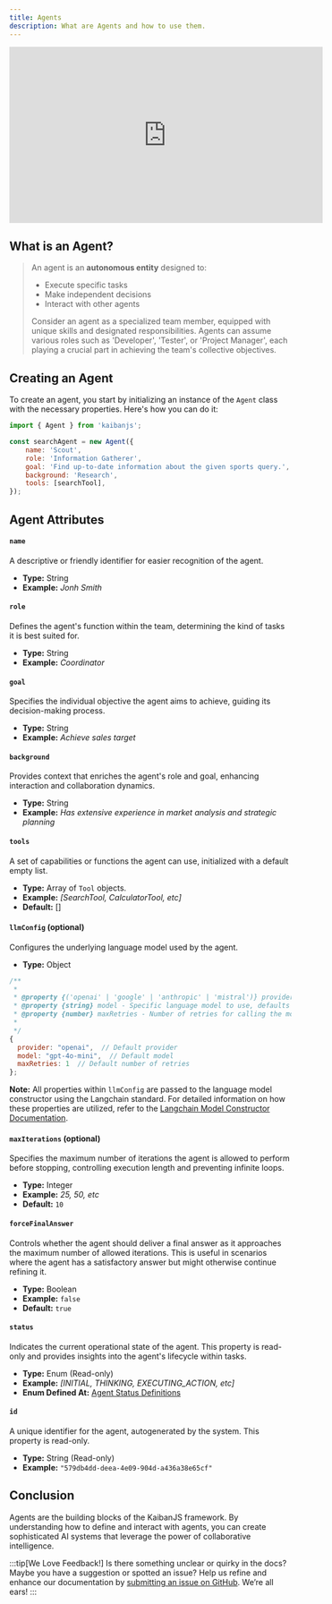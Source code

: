 ```yaml
---
title: Agents
description: What are Agents and how to use them.
---
```


<div style={{position: 'relative', paddingBottom: '56.25%', height: 0, overflow: 'hidden', maxWidth: '100%'}}>
<iframe width="560" height="315" src="https://www.youtube.com/embed/uQxzZu9YlkA?si=LIi8xzyt6GkGe-Io" title="YouTube video player" frameborder="0" allow="accelerometer; autoplay; clipboard-write; encrypted-media; gyroscope; picture-in-picture; web-share" referrerpolicy="strict-origin-when-cross-origin" allowfullscreen style={{position: 'absolute', top: 0, left: 0, width: '100%', height: '100%'}}></iframe>
</div>

## What is an Agent?

> An agent is an **autonomous entity** designed to:
>
> - Execute specific tasks
> - Make independent decisions
> - Interact with other agents
>
> Consider an agent as a specialized team member, equipped with unique skills and designated responsibilities. Agents can assume various roles such as 'Developer', 'Tester', or 'Project Manager', each playing a crucial part in achieving the team's collective objectives.

## Creating an Agent

To create an agent, you start by initializing an instance of the `Agent` class with the necessary properties. Here's how you can do it:

```js
import { Agent } from 'kaibanjs';

const searchAgent = new Agent({
    name: 'Scout',
    role: 'Information Gatherer',
    goal: 'Find up-to-date information about the given sports query.',
    background: 'Research',
    tools: [searchTool],
});
```

## Agent Attributes


#### `name`
A descriptive or friendly identifier for easier recognition of the agent.

- **Type:** String
- **Example:** *Jonh Smith*

#### `role`
Defines the agent's function within the team, determining the kind of tasks it is best suited for.
- **Type:** String
- **Example:** *Coordinator*

#### `goal`
Specifies the individual objective the agent aims to achieve, guiding its decision-making process.
- **Type:** String
- **Example:** *Achieve sales target*

#### `background`
Provides context that enriches the agent's role and goal, enhancing interaction and collaboration dynamics.
- **Type:** String
- **Example:** *Has extensive experience in market analysis and strategic planning*

#### `tools`
A set of capabilities or functions the agent can use, initialized with a default empty list.
- **Type:** Array of `Tool` objects.
- **Example:** *[SearchTool, CalculatorTool, etc]*
- **Default:** []

#### `llmConfig` (optional)
Configures the underlying language model used by the agent.

- **Type:** Object

```js
/**
 * 
 * @property {('openai' | 'google' | 'anthropic' | 'mistral')} provider - The provider of the language model, defaults to "openai".
 * @property {string} model - Specific language model to use, defaults to "gpt-4o-mini".
 * @property {number} maxRetries - Number of retries for calling the model, defaults to 1.
 *
 */
{
  provider: "openai",  // Default provider
  model: "gpt-4o-mini",  // Default model
  maxRetries: 1  // Default number of retries
};
```

**Note:** All properties within `llmConfig` are passed to the language model constructor using the Langchain standard. For detailed information on how these properties are utilized, refer to the [Langchain Model Constructor Documentation](https://v02.api.js.langchain.com/classes/langchain_openai.ChatOpenAI.html).

#### `maxIterations` (optional)
Specifies the maximum number of iterations the agent is allowed to perform before stopping, controlling execution length and preventing infinite loops.
- **Type:** Integer
- **Example:** *25, 50, etc*
- **Default:** `10`

#### `forceFinalAnswer`
Controls whether the agent should deliver a final answer as it approaches the maximum number of allowed iterations. This is useful in scenarios where the agent has a satisfactory answer but might otherwise continue refining it.
- **Type:** Boolean
- **Example:** `false`
- **Default:** `true`

#### `status`
Indicates the current operational state of the agent. This property is read-only and provides insights into the agent's lifecycle within tasks.
- **Type:** Enum (Read-only)
- **Example:** *[INITIAL, THINKING, EXECUTING_ACTION, etc]*
- **Enum Defined At:** [Agent Status Definitions](https://github.com/kaiban-ai/KaibanJS/blob/main/src/utils/enums.js#L1)

#### `id`
A unique identifier for the agent, autogenerated by the system. This property is read-only.
- **Type:** String (Read-only)
- **Example:** `"579db4dd-deea-4e09-904d-a436a38e65cf"`

## Conclusion
Agents are the building blocks of the KaibanJS framework. By understanding how to define and interact with agents, you can create sophisticated AI systems that leverage the power of collaborative intelligence.

:::tip[We Love Feedback!]
Is there something unclear or quirky in the docs? Maybe you have a suggestion or spotted an issue? Help us refine and enhance our documentation by [submitting an issue on GitHub](https://github.com/kaiban-ai/KaibanJS/issues). We’re all ears!
:::
